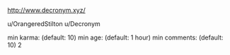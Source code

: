 http://www.decronym.xyz/

u/OrangeredStilton
u/Decronym

min karma: (default: 10)
min age: (default: 1 hour)
min comments: (default: 10) 2

